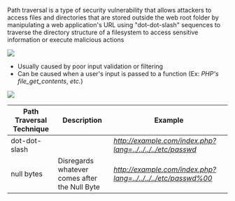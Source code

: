 Path traversal is a type of security vulnerability that allows attackers to access files and directories that are stored outside the web root folder by manipulating a web application's URL using "dot-dot-slash" sequences to traverse the directory structure of a filesystem to access sensitive information or execute malicious actions

![](https://github.com/JonmarCorpuz/SecondBrain/blob/main/Assets/45d9c1baacda290c1f95858e27f740c9.png)

* Usually caused by poor input validation or filtering
* Can be caused when a user's input is passed to a function (Ex: *PHP's file_get_contents*, *etc.*)

![](https://github.com/JonmarCorpuz/SecondBrain/blob/main/Assets/Whitespace.png)

| Path Traversal Technique | Description | Example |
| --- | --- | --- |
| dot-dot-slash |  | *http://example.com/index.php?lang=../../../../etc/passwd* |
| null bytes | Disregards whatever comes after the Null Byte | *http://example.com/index.php?lang=../../../../etc/passwd%00* |
